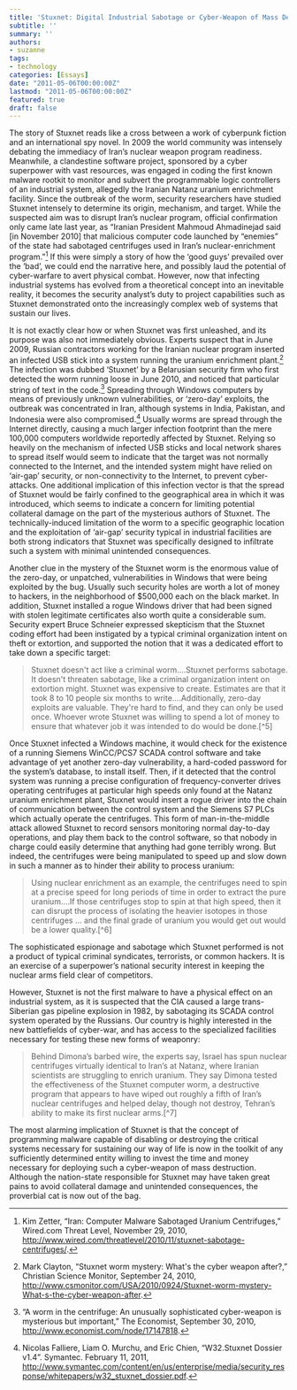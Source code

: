```yaml
---
title: 'Stuxnet: Digital Industrial Sabotage or Cyber-Weapon of Mass Destruction?'
subtitle: ''
summary: ''
authors:
- suzanne
tags:
- technology
categories: [Essays]
date: "2011-05-06T00:00:00Z"
lastmod: "2011-05-06T00:00:00Z"
featured: true
draft: false  
---
```


The story of Stuxnet reads like a cross between a work of cyberpunk fiction and an international spy novel. In 2009 the world community was intensely debating the immediacy of Iran’s nuclear weapon program readiness. Meanwhile, a clandestine software project, sponsored by a cyber superpower with vast resources, was engaged in coding the first known malware rootkit to monitor and subvert the programmable logic controllers of an industrial system, allegedly the Iranian Natanz uranium enrichment facility. Since the outbreak of the worm, security researchers have studied Stuxnet intensely to determine its origin, mechanism, and target. While the suspected aim was to disrupt Iran’s nuclear program, official confirmation only came late last year, as “Iranian President Mahmoud Ahmadinejad said [in November 2010] that malicious computer code launched by “enemies” of the state had sabotaged centrifuges used in Iran’s nuclear-enrichment program.”[^1] If this were simply a story of how the ‘good guys’ prevailed over the ‘bad’, we could end the narrative here, and possibly laud the potential of cyber-warfare to avert physical combat. However, now that infecting industrial systems has evolved from a theoretical concept into an inevitable reality, it becomes the security analyst’s duty to project capabilities such as Stuxnet demonstrated onto the increasingly complex web of systems that sustain our lives.

It is not exactly clear how or when Stuxnet was first unleashed, and its purpose was also not immediately obvious. Experts suspect that in June 2009, Russian contractors working for the Iranian nuclear program inserted an infected USB stick into a system running the uranium enrichment plant.[^2] The infection was dubbed ‘Stuxnet’ by a Belarusian security firm who first detected the worm running loose in June 2010, and noticed that particular string of text in the code.[^3] Spreading through Windows computers by means of previously unknown vulnerabilities, or ‘zero-day’ exploits, the outbreak was concentrated in Iran, although systems in India, Pakistan, and Indonesia were also compromised.[^4] Usually worms are spread through the Internet directly, causing a much larger infection footprint than the mere 100,000 computers worldwide reportedly affected by Stuxnet. Relying so heavily on the mechanism of infected USB sticks and local network shares to spread itself would seem to indicate that the target was not normally connected to the Internet, and the intended system might have relied on ‘air-gap’ security, or non-connectivity to the Internet, to prevent cyber-attacks. One additional implication of this infection vector is that the spread of Stuxnet would be fairly confined to the geographical area in which it was introduced, which seems to indicate a concern for limiting potential collateral damage on the part of the mysterious authors of Stuxnet. The technically-induced limitation of the worm to a specific geographic location and the exploitation of ‘air-gap’ security typical in industrial facilities are both strong indicators that Stuxnet was specifically designed to infiltrate such a system with minimal unintended consequences.

Another clue in the mystery of the Stuxnet worm is the enormous value of the zero-day, or unpatched, vulnerabilities in Windows that were being exploited by the bug. Usually such security holes are worth a lot of money to hackers, in the neighborhood of $500,000 each on the black market. In addition, Stuxnet installed a rogue Windows driver that had been signed with stolen legitimate certificates also worth quite a considerable sum. Security expert Bruce Schneier expressed skepticism that the Stuxnet coding effort had been instigated by a typical criminal organization intent on theft or extortion, and supported the notion that it was a dedicated effort to take down a specific target:
<blockquote>Stuxnet doesn't act like a criminal worm....Stuxnet performs sabotage. It doesn't threaten sabotage, like a criminal organization intent on extortion might. Stuxnet was expensive to create. Estimates are that it took 8 to 10 people six months to write....Additionally, zero-day exploits are valuable. They're hard to find, and they can only be used once. Whoever wrote Stuxnet was willing to spend a lot of money to ensure that whatever job it was intended to do would be done.[^5]</blockquote>
Once Stuxnet infected a Windows machine, it would check for the existence of a running Siemens WinCC/PCS7 SCADA control software and take advantage of yet another zero-day vulnerability, a hard-coded password for the system’s database, to install itself. Then, if it detected that the control system was running a precise configuration of frequency-converter drives operating centrifuges at particular high speeds only found at the Natanz uranium enrichment plant, Stuxnet would insert a rogue driver into the chain of communication between the control system and the Siemens S7 PLCs which actually operate the centrifuges. This form of man-in-the-middle attack allowed Stuxnet to record sensors monitoring normal day-to-day operations, and play them back to the control software, so that nobody in charge could easily determine that anything had gone terribly wrong. But indeed, the centrifuges were being manipulated to speed up and slow down in such a manner as to hinder their ability to process uranium:
<blockquote>Using nuclear enrichment as an example, the centrifuges need to spin at a precise speed for long periods of time in order to extract the pure uranium....If those centrifuges stop to spin at that high speed, then it can disrupt the process of isolating the heavier isotopes in those centrifuges ... and the final grade of uranium you would get out would be a lower quality.[^6]</blockquote>
The sophisticated espionage and sabotage which Stuxnet performed is not a product of typical criminal syndicates, terrorists, or common hackers. It is an exercise of a superpower’s national security interest in keeping the nuclear arms field clear of competitors.

However, Stuxnet is not the first malware to have a physical effect on an industrial system, as it is suspected that the CIA caused a large trans-Siberian gas pipeline explosion in 1982, by sabotaging its SCADA control system operated by the Russians. Our country is highly interested in the new battlefields of cyber-war, and has access to the specialized facilities necessary for testing these new forms of weaponry:
<blockquote>Behind Dimona’s barbed wire, the experts say, Israel has spun nuclear centrifuges virtually identical to Iran’s at Natanz, where Iranian scientists are struggling to enrich uranium. They say Dimona tested the effectiveness of the Stuxnet computer worm, a destructive program that appears to have wiped out roughly a fifth of Iran’s nuclear centrifuges and helped delay, though not destroy, Tehran’s ability to make its first nuclear arms.[^7]</blockquote>
The most alarming implication of Stuxnet is that the concept of programming malware capable of disabling or destroying the critical systems necessary for sustaining our way of life is now in the toolkit of any sufficiently determined entity willing to invest the time and money necessary for deploying such a cyber-weapon of mass destruction. Although the nation-state responsible for Stuxnet may have taken great pains to avoid collateral damage and unintended consequences, the proverbial cat is now out of the bag.

[^1]: Kim Zetter, “Iran: Computer Malware Sabotaged Uranium Centrifuges,” Wired.com Threat Level, November 29, 2010, http://www.wired.com/threatlevel/2010/11/stuxnet-sabotage-centrifuges/.

[^2]: Mark Clayton, “Stuxnet worm mystery: What's the cyber weapon after?,” Christian Science Monitor, September 24, 2010, http://www.csmonitor.com/USA/2010/0924/Stuxnet-worm-mystery-What-s-the-cyber-weapon-after.

[^3]: “A worm in the centrifuge: An unusually sophisticated cyber-weapon is mysterious but important,” The Economist, September 30, 2010, http://www.economist.com/node/17147818.

[^4]: Nicolas Falliere, Liam O. Murchu, and Eric Chien, “W32.Stuxnet Dossier v1.4”. Symantec. February 11, 2011, http://www.symantec.com/content/en/us/enterprise/media/security_response/whitepapers/w32_stuxnet_dossier.pdf.

[^5]: Bruce Schneier, “Stuxnet,” Schneier on Security, October 7, 2010, http://www.schneier.com/blog/archives/2010/10/stuxnet.html.

[^6]: Kim Zetter, “Iran: Computer Malware Sabotaged Uranium Centrifuges,” Wired.com Threat Level, November 29, 2010, http://www.wired.com/threatlevel/2010/11/stuxnet-sabotage-centrifuges/.

[^7]: William J. Broad, John Markoff and David E. Sanger, “Israeli Test on Worm Called Crucial in Iran Nuclear Delay,” The New York Times, January 15, 2011, http://www.nytimes.com/2011/01/16/world/middleeast/16stuxnet.html.